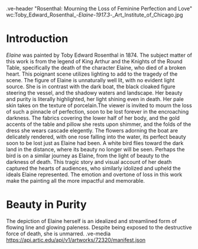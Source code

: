 .ve-header "Rosenthal: Mourning the Loss of Feminine Perfection and Love" wc:Toby_Edward_Rosenthal_-_Elaine_-_1917.3_-_Art_Institute_of_Chicago.jpg

# Introduction
*Elaine* was painted by Toby Edward Rosenthal in 1874. The subject matter of this work is from the legend of King Arthur and the Knights of the Round Table, specifically the death of the character Elaine, who died of a broken heart. This poignant scene utilizes lighting to add to the tragedy of the scene. The figure of Elaine is unnaturally well lit, with no evident light source. She is in contrast with the dark boat, the black cloaked figure steering the vessel, and the shadowy waters and landscape. Her beauty and purity is literally highlighted, her light shining even in death. Her pale skin takes on the texture of porcelain.The viewer is invited to mourn the loss of such a pinnacle of perfection, soon to be lost forever in the encroaching darkness. The fabrics covering the lower half of her body, and the gold accents of the table and pillow she rests upon shimmer, and the folds of the dress she wears cascade elegently. The flowers adorning the boat are delicately rendered, with one rose falling into the water, its perfect beauty soon to be lost just as Elaine had been. A white bird flies toward the dark land in the distance, where its beauty no longer will be seen. Perhaps the bird is on a similar journey as Elaine, from the light of beauty to the darkness of death. This tragic story and visual account of her death captured the hearts of audiences, who similarly idolized and upheld the ideals Elaine represented. The emotion and overtone of loss in this work make the painting all the more impactful and memorable. 
# Beauty in Purity
The depiction of Elaine herself is an idealized and streamlined form of flowing line and glowing paleness. Despite being exposed to the destructive force of death, she is unmarred. 
.ve-media https://api.artic.edu/api/v1/artworks/72320/manifest.json
  
